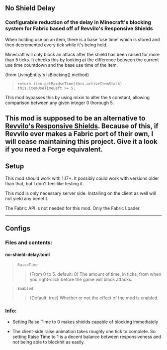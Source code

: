 ## No Shield Delay
### Configurable reduction of the delay in Minecraft's blocking system for Fabric based off of Revvilo's Responsive Shields

When holding use on an item, there is a base 'use time' which is stored and then decremented every tick while it's being held.

Minecraft will only block an attack after the shield has been raised for more than 5 ticks.
It checks this by looking at the difference between the current use time countdown and the base use time of the item.

(from LivingEntity's isBlocking() method)

> `return item.getMaxUseTime(this.activeItemStack) - this.itemUseTimeLeft >= 5;`

This mod bypasses this by using mixin to alter the `5` constant, allowing comparison between any given integer 0 thorough 5.

This mod is supposed to be an alternative to [Revvilo's Responsive Shields](https://github.com/Revvilo/Responsive-Shields). Because of this, if Revvilo ever makes a Fabric port of their own, I will cease maintaining this project. 
Give it a look if you need a Forge equivalent.
----------
## Setup

This mod should work with 1.17+. It possibly could work with versions older than that, but I don't feel like testing it.

This mod is only necessary server side. Installing on the client as well will not yield any benefit.

The Fabric API is not needed for this mod. Only the Fabric Loader.

----------
## Configs
### Files and contents:
#### no-shield-delay.toml

>`RaiseTime`
>> (From 0 to 5. default: 0) The amount of time, in ticks, from when you right-click before the game will block attacks.

>`Enabled`
>> (Default: true) Whether or not the effect of the mod is enabled.


### Info:
- Setting Raise Time to 0 makes shields capable of blocking immediately

- The client-side raise animation takes roughly one tick to complete. So setting Raise Time to 1 is a decent balance between responsiveness and not being able to blockhit as easily.